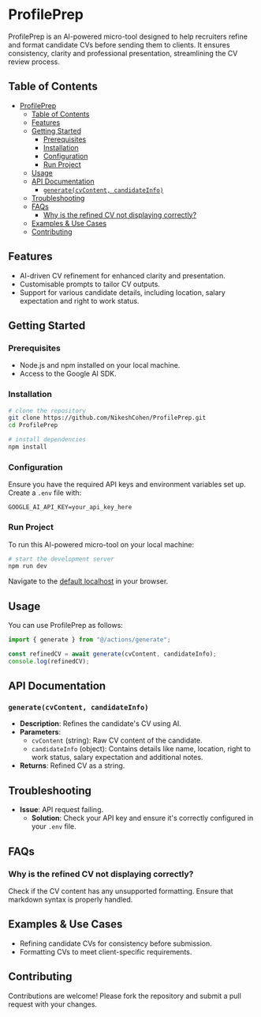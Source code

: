 # ProfilePrep

ProfilePrep is an AI-powered micro-tool designed to help recruiters refine and format candidate CVs before sending them to clients. It ensures consistency, clarity and professional presentation, streamlining the CV review process.

## Table of Contents

- [ProfilePrep](#profileprep)
  - [Table of Contents](#table-of-contents)
  - [Features](#features)
  - [Getting Started](#getting-started)
    - [Prerequisites](#prerequisites)
    - [Installation](#installation)
    - [Configuration](#configuration)
    - [Run Project](#run-project)
  - [Usage](#usage)
  - [API Documentation](#api-documentation)
    - [`generate(cvContent, candidateInfo)`](#generatecvcontent-candidateinfo)
  - [Troubleshooting](#troubleshooting)
  - [FAQs](#faqs)
    - [Why is the refined CV not displaying correctly?](#why-is-the-refined-cv-not-displaying-correctly)
  - [Examples \& Use Cases](#examples--use-cases)
  - [Contributing](#contributing)

## Features

- AI-driven CV refinement for enhanced clarity and presentation.
- Customisable prompts to tailor CV outputs.
- Support for various candidate details, including location, salary expectation and right to work status.

## Getting Started

### Prerequisites

- Node.js and npm installed on your local machine.
- Access to the Google AI SDK.

### Installation

```zsh
# clone the repository
git clone https://github.com/NikeshCohen/ProfilePrep.git
cd ProfilePrep

# install dependencies
npm install
```

### Configuration

Ensure you have the required API keys and environment variables set up. Create a `.env` file with:

```.env
GOOGLE_AI_API_KEY=your_api_key_here
```

### Run Project

To run this AI-powered micro-tool on your local machine:

```zsh
# start the development server
npm run dev
```

Navigate to the [default localhost](http://localhost:3000) in your browser.

## Usage

You can use ProfilePrep as follows:

```ts
import { generate } from "@/actions/generate";

const refinedCV = await generate(cvContent, candidateInfo);
console.log(refinedCV);
```

## API Documentation

### `generate(cvContent, candidateInfo)`

- **Description**: Refines the candidate's CV using AI.
- **Parameters**:
  - `cvContent` (string): Raw CV content of the candidate.
  - `candidateInfo` (object): Contains details like name, location, right to work status, salary expectation and additional notes.
- **Returns**: Refined CV as a string.

## Troubleshooting

- **Issue**: API request failing.
  - **Solution**: Check your API key and ensure it's correctly configured in your `.env` file.

## FAQs

### Why is the refined CV not displaying correctly?

Check if the CV content has any unsupported formatting. Ensure that markdown syntax is properly handled.

## Examples & Use Cases

- Refining candidate CVs for consistency before submission.
- Formatting CVs to meet client-specific requirements.

## Contributing

Contributions are welcome! Please fork the repository and submit a pull request with your changes.
